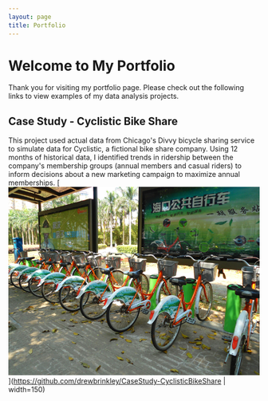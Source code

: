 ```yaml
---
layout: page
title: Portfolio
---
```


# Welcome to My Portfolio
Thank you for visiting my portfolio page.  Please check out the following links to view examples of my data analysis projects.

## Case Study - Cyclistic Bike Share
This project used actual data from Chicago's Divvy bicycle sharing service to simulate data for Cyclistic, a fictional bike share company. Using 12 months of historical data, I identified trends in ridership between the company's membership groups (annual members and casual riders) to inform decisions about a new marketing campaign to maximize annual memberships.
[![Cyclistic Case Study](/images/bike_station.jpg)](https://github.com/drewbrinkley/CaseStudy-CyclisticBikeShare | width=150)
